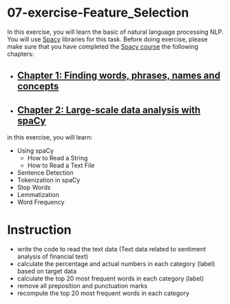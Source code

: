 
# 07-exercise-Feature_Selection

In this exercise, you will learn the basic of natural language processing NLP. You will use [Spacy](https://spacy.io/) libraries for this task. Before doing exercise, please make sure that you have completed the 
 [Spacy course](https://course.spacy.io/en/) the following chapters: 
 * ## [Chapter 1: Finding words, phrases, names and concepts](https://course.spacy.io/en/chapter1)
 * ## [Chapter 2: Large-scale data analysis with spaCy](https://course.spacy.io/en/chapter2)
 in this exercise, you will learn:
-   Using spaCy
    -   How to Read a String
    -   How to Read a Text File
-   Sentence Detection
-   Tokenization in spaCy
-   Stop Words
-   Lemmatization
-   Word Frequency

# Instruction 
* write the code to read the text data (Text data related to sentiment analysis of financial text)
* calculate the percentage and actual numbers in each category (label) based on target data 
* calculate the top 20 most frequent words in each category (label)
* remove all preposition and punctuation marks
* recompute the top 20 most frequent words in each category 
